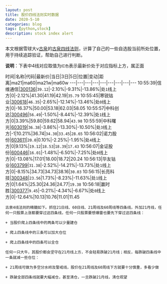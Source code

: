 ```yaml
---
layout: post
title: 股价四线法则实时数据
date: 2020-5-10
categories: blog
tags: [python,stock]
description: stock index alert
---
```



本文根据雪球大v[古泉](https://xueqiu.com/u/7148646888)的[古泉四线法则](https://xueqiu.com/7148646888/130498192)，计算了自己的一些自选股当前所处位置，用于持续追踪验证，帮助自己进行判断。

**说明**：下表中4线对应取值为`红色`表示最新价处于对应指标上方，属正面

时间|名称|代码|最新价|当日|3日|5日|位置|变动|距离|ma21|ma60|ma21w|ma60w
---|---|---|---|---|---|---|---|---
10:55:39|信维通信|[300136](https://xueqiu.com/S/SZ300136)|`39.12`|-2.10%|-9.31%|-13.86%|处`1`线上方|0|-2.12%|41.30|41.19|42.19|`35.79`
10:55:45|寒锐钴业|[300618](https://xueqiu.com/S/SZ300618)|`46.35`|-2.65%|-12.14%|-13.46%|处`0`线上方|0|-16.37%|50.00|53.18|62.03|58.05
10:55:57|中科创达|[300496](https://xueqiu.com/S/SZ300496)|`56.49`|-1.50%|-8.44%|-12.39%|处`1`线上方|0|3.39%|59.80|59.62|58.94|`43.98`
10:55:59|中科曙光|[603019](https://xueqiu.com/S/SH603019)|`36.38`|-3.86%|-13.30%|-10.50%|处`3`线上方|-1|10.21%|36.74|`34.30`|`33.45`|`28.65`
10:56:02|诺力股份|[603611](https://xueqiu.com/S/SH603611)|`20.0`|0.10%|-2.25%|-1.95%|处`4`线上方|0|9.13%|`19.12`|`18.53`|`18.39`|`17.43`
10:56:07|金证股份|[600446](https://xueqiu.com/S/SH600446)|`16.01`|-1.48%|-6.50%|-7.25%|处`0`线上方|0|-13.08%|17.01|18.00|18.72|20.24
10:56:13|华友钴业|[603799](https://xueqiu.com/S/SH603799)|`31.38`|-2.52%|-14.21%|-13.73%|处`1`线上方|0|-8.15%|34.73|34.73|38.16|`30.03`
10:56:15|长亮科技|[300348](https://xueqiu.com/S/SZ300348)|`23.56`|1.73%|-8.23%|-11.63%|处`1`线上方|0|1.64%|25.30|24.36|24.77|`19.38`
10:56:18|赢时胜|[300377](https://xueqiu.com/S/SZ300377)|`9.45`|-0.21%|-4.34%|-6.67%|处`0`线上方|0|-12.64%|10.13|10.76|11.01|11.45

```
古泉4线法则的精髓如下。抓住21日线、60日线、21周线及60周线等四条线，外加21月线，任何一只股票上涨都要穿过这四条线，任何一只股票要想爆雷也要先下穿过这四条线：

+ 当股价爬上四条线中的两条可以少量建仓

+ 爬上四条线中的三条可以加大仓位

+ 爬上四条线中的四条可以全仓

任何一只大牛，其股价都会坚守在21月线上方，不会轻易跌破21月线；相反，每跌破四条线中一条就减一些仓位：

+ 21周线可做为多空分水岭及警戒线，股价在21周线及60周线下方就要十分慎重，多看少做

+ 跌破全部四条线就要大幅减仓，甚至清仓，一旦跌破21月线，清仓观望
```